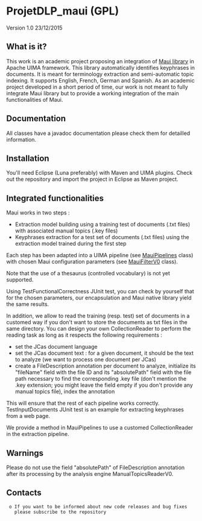 # ProjetDLP_maui (GPL)

Version 1.0 23/12/2015
  
What is it?
-----------

  This work is an academic project proposing an integration of 
  [Maui library](https://github.com/zelandiya/maui) in Apache UIMA 
  framework. This library automatically identifies keyphrases in 
  documents. It is meant for terminology extraction and semi-automatic
  topic indexing. It supports English, French, German and Spanish.
  As an academic project developed in a short period of time, our work is
  not meant to fully integrate Maui library but to provide a working
  integration of the main functionalities of Maui.


Documentation
-------------

  All classes have a javadoc documentation please check them for 
  detailled information.


Installation
------------

  You'll need Eclipse (Luna preferably) with Maven and UIMA plugins.
  Check out the repository and import the project in Eclipse as Maven
  project.


Integrated functionalities
-----------------------------
  Maui works in two steps : 
  * Extraction model building using a training test of documents (.txt files) 
  with associated manual topics (.key files)
  * Keyphrases extraction for a test set of documents (.txt files)
  using the extraction model trained during the first step
  
Each step has been adapted into a UIMA pipeline (see [MauiPipelines](https://github.com/solenee/ProjetDLP_maui/blob/v00/mauilibrary/src/main/java/fr/unantes/uima/mauilibrary/pipeline/MauiPipelines.java) class) 
with chosen Maui configuration parameters (see [MauiFilterV0](https://github.com/solenee/ProjetDLP_maui/blob/v00/mauilibrary/src/main/java/fr/unantes/uima/mauilibrary/refactoring/MauiFilterV0.java) class).
  
Note that the use of a thesaurus (controlled vocabulary) is not yet supported.
  
Using TestFunctionalCorrectness JUnit test, you can check by
yourself that for the chosen parameters, our encapsulation and Maui
native library yield the same results.
  
In addition, we allow to read the training (resp. test) set of documents 
in a customed way if you don't want to store the documents as txt 
files in the same directory. You can design your own CollectionReader to
perform the reading task as long as it respects the following requirements :
  * set the JCas document language
  * set the JCas document text : for a given document, it should be the 
  text to analyze (we want to process one document per JCas)
  * create a FileDescription annotation per document to analyze, 
  initialize its "fileName" field with the file ID and its "absolutePath"
  field with the file path necessary to find the corresponding .key file
  (don't mention the .key extension; you might leave the field empty
  if you don't provide any manual topics file), index the annotation
  
This will ensure that the rest of each pipeline works correctly.
TestInputDocuments JUnit test is an example for extracting keyphrases 
from a web page. 
  
We provide a method in MauiPipelines to use a customed CollectionReader
in the extraction pipeline. 
  
  
Warnings
--------
Please do not use the field "absolutePath" of FileDescription 
annotation after its processing by the analysis engine 
ManualTopicsReaderV0.
  

Contacts
--------

     o If you want to be informed about new code releases and bug fixes
       please subscribe to the repository

